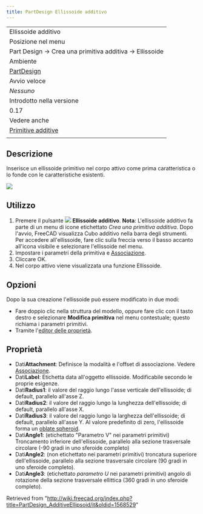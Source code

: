 ```yaml
---
title: PartDesign Ellissoide additivo
---
```

|  |
| --- |
| Ellissoide additivo |
| Posizione nel menu |
| Part Design → Crea una primitiva additiva → Ellissoide |
| Ambiente |
| [PartDesign](/PartDesign_Workbench/it "PartDesign Workbench/it") |
| Avvio veloce |
| *Nessuno* |
| Introdotto nella versione |
| 0.17 |
| Vedere anche |
| [Primitive additive](/PartDesign_CompPrimitiveAdditive/it "PartDesign CompPrimitiveAdditive/it") |
|  |

## Descrizione

Inserisce un ellissoide primitivo nel corpo attivo come prima caratteristica o lo fonde con le caratteristiche esistenti.

![](/images/PartDesign_AdditiveEllipsoid_example.png)

## Utilizzo

1. Premere il pulsante ![](/images/PartDesign_AdditiveEllipsoid.png) **Ellissoide additivo**. **Nota**: L'ellissoide additivo fa parte di un menu di icone etichettato *Crea una primitiva additiva*. Dopo l'avvio, FreeCAD visualizza Cubo additivo nella barra degli strumenti. Per accedere all'ellissoide, fare clic sulla freccia verso il basso accanto all'icona visibile e selezionare l'ellissoide nel menu.
2. Impostare i parametri della primitiva e [Associazione](/Part_EditAttachment/it "Part EditAttachment/it").
3. Cliccare OK.
4. Nel corpo attivo viene visualizzata una funzione Ellissoide.

## Opzioni

Dopo la sua creazione l'ellissoide può essere modificato in due modi:

* Fare doppio clic nella struttura del modello, oppure fare clic con il tasto destro e selezionare **Modifica primitiva** nel menu contestuale; questo richiama i parametri primitivi.
* Tramite l'[editor delle proprietà](/Property_editor/it "Property editor/it").

## Proprietà

* Dati**Attachment**: Definisce la modalità e l'offset di associazione. Vedere [Associazione](/Part_EditAttachment/it "Part EditAttachment/it").
* Dati**Label**: Etichetta data all'oggetto ellissoide. Modificabile secondo le proprie esigenze.
* Dati**Radius1**: il valore del raggio lungo l'asse verticale dell'ellissoide; di default, parallelo all'asse Z.
* Dati**Radius2**: il valore del raggio lungo la lunghezza dell'ellissoide; di default, parallelo all'asse X.
* Dati**Radius3**: il valore del raggio lungo la larghezza dell'ellissoide; di default, parallelo all'asse Y. Al valore predefinito di zero, l'ellissoide forma un [oblate spheroid](http://en.wikipedia.org/wiki/Oblate_spheroid).
* Dati**Angle1**: (etichettato "Parametro V" nei parametri primitivi) Troncamento inferiore dell'ellissoide, parallelo alla sezione trasversale circolare (-90 gradi in uno sferoide completo)
* Dati**Angle2**: (non etichettato nei parametri primitivi) troncatura superiore dell'ellissoide, parallelo alla sezione trasversale circolare (90 gradi in uno sferoide completo).
* Dati**Angle3**: (etichettato  *parametro U*  nei parametri primitivi) angolo di rotazione della sezione trasversale ellittica (360 gradi in uno sferoide completo).

Retrieved from "<http://wiki.freecad.org/index.php?title=PartDesign_AdditiveEllipsoid/it&oldid=1568529>"